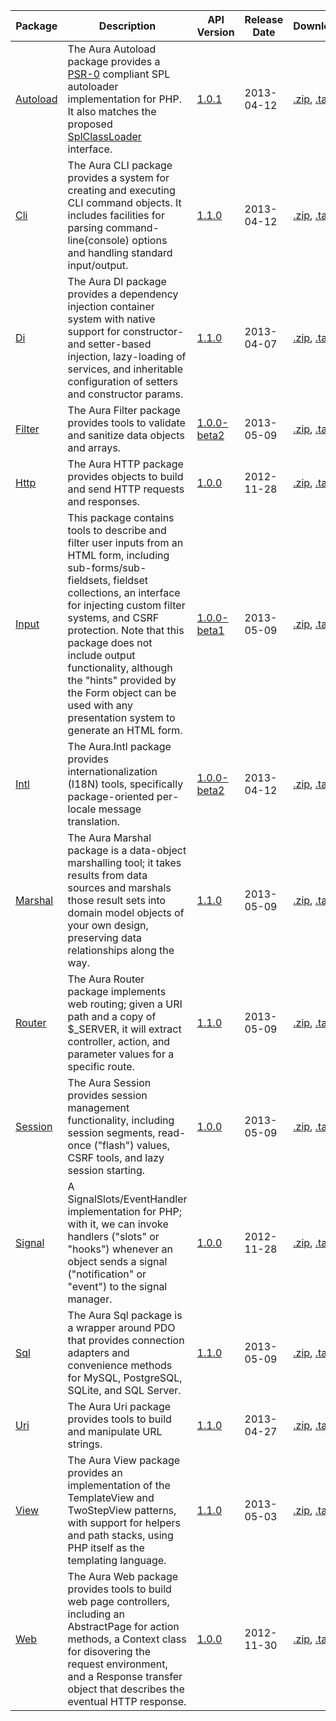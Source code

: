 Package | Description | API Version | Release Date | Downloads | Development 
--- | --- | --- | --- | --- | --- 
[Autoload](/Aura.Autoload) | The Aura Autoload package provides a [PSR-0](https://github.com/php-fig/fig-standards/blob/master/accepted/PSR-0.md) compliant SPL autoloader implementation for PHP. It also matches the proposed [SplClassLoader](https://wiki.php.net/rfc/splclassloader) interface. | [1.0.1](/Aura.Autoload/version/1.0.1/api) | 2013-04-12 | [.zip](https://github.com/auraphp/Aura.Autoload/zipball/1.0.1), [.tar.gz](https://github.com/auraphp/Aura.Autoload/tarball/1.0.1) | [Github](https://github.com/auraphp/Aura.Autoload)
[Cli](/Aura.Cli) | The Aura CLI package provides a system for creating and executing CLI command objects.  It includes facilities for parsing command-line(console) options and handling standard input/output. | [1.1.0](/Aura.Cli/version/1.1.0/api) | 2013-04-12 | [.zip](https://github.com/auraphp/Aura.Cli/zipball/1.1.0), [.tar.gz](https://github.com/auraphp/Aura.Cli/tarball/1.1.0) | [Github](https://github.com/auraphp/Aura.Cli)
[Di](/Aura.Di) | The Aura DI package provides a dependency injection container system with native support for constructor- and setter-based injection, lazy-loading of services, and inheritable configuration of setters and constructor params. | [1.1.0](/Aura.Di/version/1.1.0/api) | 2013-04-07 | [.zip](https://github.com/auraphp/Aura.Di/zipball/1.1.0), [.tar.gz](https://github.com/auraphp/Aura.Di/tarball/1.1.0) | [Github](https://github.com/auraphp/Aura.Di)
[Filter](/Aura.Filter) | The Aura Filter package provides tools to validate and sanitize data objects and arrays. | [1.0.0-beta2](/Aura.Filter/version/1.0.0-beta2/api) | 2013-05-09 | [.zip](https://github.com/auraphp/Aura.Filter/zipball/1.0.0-beta2), [.tar.gz](https://github.com/auraphp/Aura.Filter/tarball/1.0.0-beta2) | [Github](https://github.com/auraphp/Aura.Filter)
[Http](/Aura.Http) | The Aura HTTP package provides objects to build and send HTTP requests and responses. | [1.0.0](/Aura.Http/version/1.0.0/api) | 2012-11-28 | [.zip](https://github.com/auraphp/Aura.Http/zipball/1.0.0), [.tar.gz](https://github.com/auraphp/Aura.Http/tarball/1.0.0) | [Github](https://github.com/auraphp/Aura.Http)
[Input](/Aura.Input) | This package contains tools to describe and filter user inputs from an HTML form, including sub-forms/sub-fieldsets, fieldset collections, an interface for injecting custom filter systems, and CSRF protection. Note that this package does not include output functionality, although the "hints" provided by the Form object can be used with any presentation system to generate an HTML form. | [1.0.0-beta1](/Aura.Input/version/1.0.0-beta1/api) | 2013-05-09 | [.zip](https://github.com/auraphp/Aura.Input/zipball/1.0.0-beta1), [.tar.gz](https://github.com/auraphp/Aura.Input/tarball/1.0.0-beta1) | [Github](https://github.com/auraphp/Aura.Input)
[Intl](/Aura.Intl) | The Aura.Intl package provides internationalization (I18N) tools, specifically package-oriented per-locale message translation. | [1.0.0-beta2](/Aura.Intl/version/1.0.0-beta2/api) | 2013-04-12 | [.zip](https://github.com/auraphp/Aura.Intl/zipball/1.0.0-beta2), [.tar.gz](https://github.com/auraphp/Aura.Intl/tarball/1.0.0-beta2) | [Github](https://github.com/auraphp/Aura.Intl)
[Marshal](/Aura.Marshal) | The Aura Marshal package is a data-object marshalling tool; it takes results from data sources and marshals those result sets into domain model objects of your own design, preserving data relationships along the way. | [1.1.0](/Aura.Marshal/version/1.1.0/api) | 2013-05-09 | [.zip](https://github.com/auraphp/Aura.Marshal/zipball/1.1.0), [.tar.gz](https://github.com/auraphp/Aura.Marshal/tarball/1.1.0) | [Github](https://github.com/auraphp/Aura.Marshal)
[Router](/Aura.Router) | The Aura Router package implements web routing; given a URI path and a copy of $_SERVER, it will extract controller, action, and parameter values for a specific route. | [1.1.0](/Aura.Router/version/1.1.0/api) | 2013-05-09 | [.zip](https://github.com/auraphp/Aura.Router/zipball/1.1.0), [.tar.gz](https://github.com/auraphp/Aura.Router/tarball/1.1.0) | [Github](https://github.com/auraphp/Aura.Router)
[Session](/Aura.Session) | The Aura Session provides session management functionality, including session segments, read-once ("flash") values, CSRF tools, and lazy session starting. | [1.0.0](/Aura.Session/version/1.0.0/api) | 2013-05-09 | [.zip](https://github.com/auraphp/Aura.Session/zipball/1.0.0), [.tar.gz](https://github.com/auraphp/Aura.Session/tarball/1.0.0) | [Github](https://github.com/auraphp/Aura.Session)
[Signal](/Aura.Signal) | A SignalSlots/EventHandler implementation for PHP; with it, we can invoke handlers ("slots" or "hooks") whenever an object sends a signal ("notification" or "event") to the signal manager. | [1.0.0](/Aura.Signal/version/1.0.0/api) | 2012-11-28 | [.zip](https://github.com/auraphp/Aura.Signal/zipball/1.0.0), [.tar.gz](https://github.com/auraphp/Aura.Signal/tarball/1.0.0) | [Github](https://github.com/auraphp/Aura.Signal)
[Sql](/Aura.Sql) | The Aura Sql package is a wrapper around PDO that provides connection adapters and convenience methods for MySQL, PostgreSQL, SQLite, and SQL Server. | [1.1.0](/Aura.Sql/version/1.1.0/api) | 2013-05-09 | [.zip](https://github.com/auraphp/Aura.Sql/zipball/1.1.0), [.tar.gz](https://github.com/auraphp/Aura.Sql/tarball/1.1.0) | [Github](https://github.com/auraphp/Aura.Sql)
[Uri](/Aura.Uri) | The Aura Uri package provides tools to build and manipulate URL strings. | [1.1.0](/Aura.Uri/version/1.1.0/api) | 2013-04-27 | [.zip](https://github.com/auraphp/Aura.Uri/zipball/1.1.0), [.tar.gz](https://github.com/auraphp/Aura.Uri/tarball/1.1.0) | [Github](https://github.com/auraphp/Aura.Uri)
[View](/Aura.View) | The Aura View package provides an implementation of the TemplateView and TwoStepView patterns, with support for helpers and path stacks, using PHP itself as the templating language. | [1.1.0](/Aura.View/version/1.1.0/api) | 2013-05-03 | [.zip](https://github.com/auraphp/Aura.View/zipball/1.1.0), [.tar.gz](https://github.com/auraphp/Aura.View/tarball/1.1.0) | [Github](https://github.com/auraphp/Aura.View)
[Web](/Aura.Web) | The Aura Web package provides tools to build web page controllers, including an AbstractPage for action methods, a Context class for disovering the request environment, and a Response transfer object that describes the eventual HTTP response. | [1.0.0](/Aura.Web/version/1.0.0/api) | 2012-11-30 | [.zip](https://github.com/auraphp/Aura.Web/zipball/1.0.0), [.tar.gz](https://github.com/auraphp/Aura.Web/tarball/1.0.0) | [Github](https://github.com/auraphp/Aura.Web)
